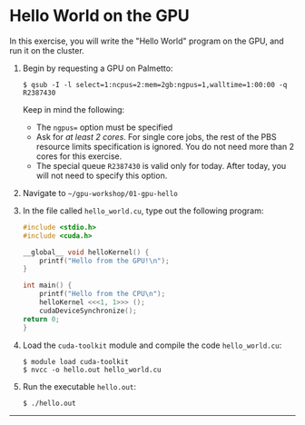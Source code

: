 # Hello World on the GPU

In this exercise, you will write
the "Hello World" program on the GPU,
and run it on the cluster.

1.  Begin by requesting a GPU on Palmetto:

    ```shellsession
    $ qsub -I -l select=1:ncpus=2:mem=2gb:ngpus=1,walltime=1:00:00 -q R2387430
    ```

    Keep in mind the following:

    * The `ngpus=` option must be specified
    * Ask for *at least 2 cores*. For single core jobs, the rest of the PBS resource limits specification is ignored.
    You do not need more than 2 cores for this exercise.
    * The special queue `R2387430` is valid only for today. After today, you will not need to specify this option.

2.  Navigate to `~/gpu-workshop/01-gpu-hello`

3.  In the file called `hello_world.cu`, type out the following program:

    ```c
   	#include <stdio.h>
	#include <cuda.h>

	__global__ void helloKernel() {
		printf("Hello from the GPU!\n");
	}

	int main() {
    	printf("Hello from the CPU\n");
    	helloKernel <<<1, 1>>> ();
    	cudaDeviceSynchronize();
    return 0;
	} 
    ```

4. Load the `cuda-toolkit` module and compile the code `hello_world.cu`:

	```shellsession
	$ module load cuda-toolkit
	$ nvcc -o hello.out hello_world.cu
	```

5. Run the executable `hello.out`:

	```
	$ ./hello.out
	```

---

